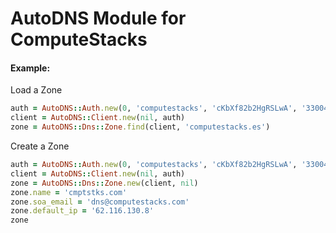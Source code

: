 # AutoDNS Module for ComputeStacks


#### Example:

Load a Zone
```ruby
auth = AutoDNS::Auth.new(0, 'computestacks', 'cKbXf82b2HgRSLwA', '33004')
client = AutoDNS::Client.new(nil, auth)
zone = AutoDNS::Dns::Zone.find(client, 'computestacks.es')
```

Create a Zone
```ruby
auth = AutoDNS::Auth.new(0, 'computestacks', 'cKbXf82b2HgRSLwA', '33004')
client = AutoDNS::Client.new(nil, auth)
zone = AutoDNS::Dns::Zone.new(client, nil)
zone.name = 'cmptstks.com'
zone.soa_email = 'dns@computestacks.com'
zone.default_ip = '62.116.130.8'
zone
```